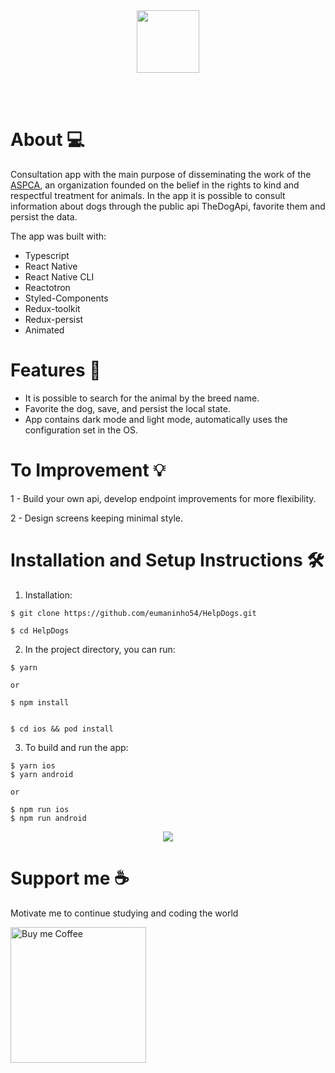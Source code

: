 <div align="center">
  <img style="height: 100px" src="https://user-images.githubusercontent.com/87163356/198900282-0f8015f1-68eb-4f36-8a4b-782ac737049e.png">
</div>

<br></br>

<div align="center">
  <img" src="https://user-images.githubusercontent.com/87163356/198900325-8669205d-d619-4987-ba0d-218b99e4c04a.png">
</div>

# About 💻
Consultation app with the main purpose of disseminating the work of the 
<a href="https://www.aspca.org" targer="_blank">ASPCA<a/>, an organization founded on the belief in the rights 
to kind and respectful treatment for animals.
In the app it is possible to consult information about dogs through the public api TheDogApi, favorite them and persist the data.


The app was built with:
- Typescript
- React Native
- React Native CLI
- Reactotron
- Styled-Components
- Redux-toolkit
- Redux-persist
- Animated

# Features 🚀
- It is possible to search for the animal by the breed name.
- Favorite the dog, save, and persist the local state.
- App contains dark mode and light mode, automatically uses the configuration set in the OS.


# To Improvement 💡
1 - Build your own api, develop endpoint improvements for more flexibility.

2 - Design screens keeping minimal style.

# Installation and Setup Instructions 🛠

1. Installation: 
```
$ git clone https://github.com/eumaninho54/HelpDogs.git

$ cd HelpDogs
```

2. In the project directory, you can run:
```
$ yarn

or

$ npm install


$ cd ios && pod install
```

3. To build and run the app:
```
$ yarn ios
$ yarn android

or

$ npm run ios
$ npm run android
```

<div align="center">
  <img src="https://user-images.githubusercontent.com/87163356/198903287-c434424d-12b6-4a5f-baf6-2e3a1c8988d8.png">
</div>

# Support me ☕

Motivate me to continue studying and coding the world

<a href="https://www.buymeacoffee.com/ymaninho54" target="_blank" rel=”noopener”>
  <img src="https://camo.githubusercontent.com/9098104e5daafdc329a70518b45ded656f305d1043fa6454ce405aec84509740/68747470733a2f2f63646e2e6275796d6561636f666665652e636f6d2f627574746f6e732f76322f64656661756c742d76696f6c65742e706e67" alt="Buy me Coffee" max-height="60px" width="217px">
</a>

